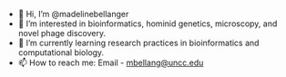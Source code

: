 - 👋 Hi, I’m @madelinebellanger
- 👀 I’m interested in bioinformatics, hominid genetics, microscopy, and novel phage discovery.
- 🌱 I’m currently learning research practices in bioinformatics and computational biology.
- 📫 How to reach me: Email - mbellang@uncc.edu
